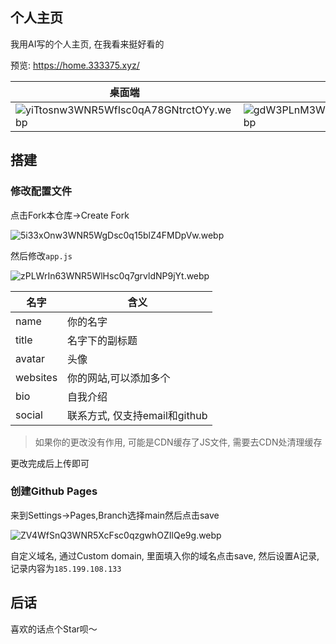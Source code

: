 ## 个人主页

我用AI写的个人主页, 在我看来挺好看的

预览: https://home.333375.xyz/

|桌面端|手机端|
|---|---|
|![yiTtosnw3WNR5WfIsc0qA78GNtrctOYy.webp](https://www.nodeimage.com/i/8512/yiTtosnw3WNR5WfIsc0qA78GNtrctOYy.png)|![gdW3PLnM3WNR5WiIsc0qzAqscR2aRtxw.webp](https://www.nodeimage.com/i/8512/gdW3PLnM3WNR5WiIsc0qzAqscR2aRtxw.png)|

## 搭建

### 修改配置文件

点击Fork本仓库->Create Fork

![5i33xOnw3WNR5WgDsc0q15blZ4FMDpVw.webp](https://www.nodeimage.com/i/8512/5i33xOnw3WNR5WgDsc0q15blZ4FMDpVw.png)

然后修改`app.js`

![zPLWrIn63WNR5WlHsc0q7grvldNP9jYt.webp](https://www.nodeimage.com/i/8512/zPLWrIn63WNR5WlHsc0q7grvldNP9jYt.png)

|名字|含义|
|---|---|
|name|你的名字|
|title|名字下的副标题|
|avatar|头像|
|websites|你的网站,可以添加多个|
|bio|自我介绍|
|social|联系方式, 仅支持email和github|

> 如果你的更改没有作用, 可能是CDN缓存了JS文件, 需要去CDN处清理缓存

更改完成后上传即可

### 创建Github Pages

来到Settings->Pages,Branch选择main然后点击save

![ZV4WfSnQ3WNR5XcFsc0qzgwhOZIlQe9g.webp](https://www.nodeimage.com/i/8512/ZV4WfSnQ3WNR5XcFsc0qzgwhOZIlQe9g.png)

自定义域名, 通过Custom domain, 里面填入你的域名点击save, 然后设置A记录, 记录内容为`185.199.108.133`

## 后话

喜欢的话点个Star呗～
